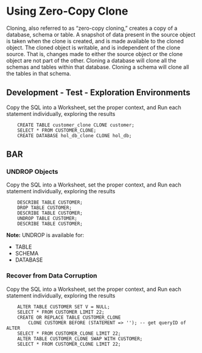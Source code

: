 # Using Zero-Copy Clone

Cloning, also referred to as “zero-copy cloning,” creates a copy of a database, schema or table. A snapshot of data present in the source object is taken when the clone is created, and is made available to the cloned object. The cloned object is writable, and is independent of the clone source. That is, changes made to either the source object or the clone object are not part of the other. Cloning a database will clone all the schemas and tables within that database. Cloning a schema will clone all the tables in that schema. 

## Development - Test - Exploration Environments

Copy the SQL into a Worksheet, set the proper context, and Run each statement individually, exploring the results
```
    CREATE TABLE customer_clone CLONE customer;
    SELECT * FROM CUSTOMER_CLONE; 
    CREATE DATABASE hol_db_clone CLONE hol_db;
```
## BAR

### UNDROP Objects
Copy the SQL into a Worksheet, set the proper context, and Run each statement individually, exploring the results
```
    DESCRIBE TABLE CUSTOMER;
    DROP TABLE CUSTOMER;
    DESCRIBE TABLE CUSTOMER;
    UNDROP TABLE CUSTOMER;
    DESCRIBE TABLE CUSTOMER;
```
**Note:**  UNDROP is available for:
- TABLE
- SCHEMA
- DATABASE

### Recover from Data Corruption
Copy the SQL into a Worksheet, set the proper context, and Run each statement individually, exploring the results
```
    ALTER TABLE CUSTOMER SET V = NULL;
    SELECT * FROM CUSTOMER LIMIT 22;
    CREATE OR REPLACE TABLE CUSTOMER_CLONE 
        CLONE CUSTOMER BEFORE (STATEMENT => ''); -- get queryID of ALTER
    SELECT * FROM CUSTOMER_CLONE LIMIT 22;
    ALTER TABLE CUSTOMER_CLONE SWAP WITH CUSTOMER;
    SELECT * FROM CUSTOMER_CLONE LIMIT 22;
```
